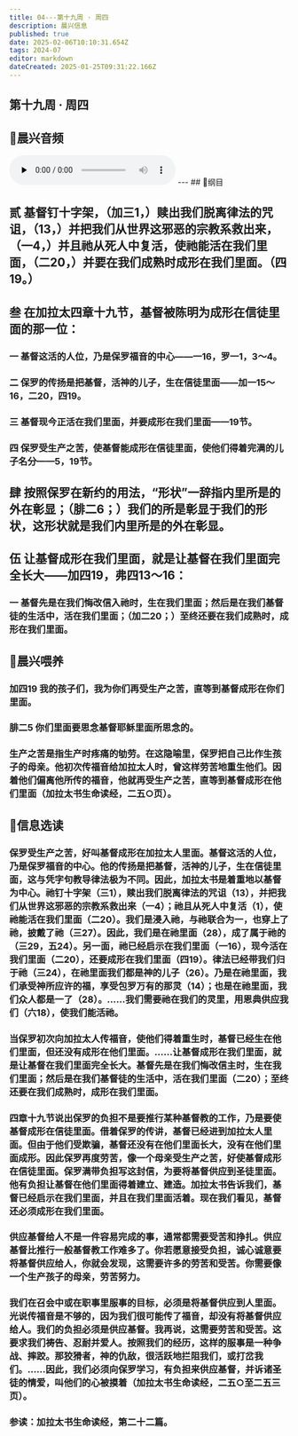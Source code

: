 ```yaml
---
title: 04---第十九周 · 周四
description: 晨兴信息
published: true
date: 2025-02-06T10:10:31.654Z
tags: 2024-07
editor: markdown
dateCreated: 2025-01-25T09:31:22.166Z
---
```


## 第十九周 · 周四

## 🎵晨兴音频
<audio id="audio" controls="" preload="none">
      <source id="mp3" src="/2024-07/week19/week19day4.mp3">
</audio>
---
## 📖纲目

## 贰	基督钉十字架，（加三1，）赎出我们脱离律法的咒诅，（13，）并把我们从世界这邪恶的宗教系救出来，（一4，）并且祂从死人中复活，使祂能活在我们里面，（二20，）并要在我们成熟时成形在我们里面。（四19。）

## 叁	在加拉太四章十九节，基督被陈明为成形在信徒里面的那一位：

### 一	基督这活的人位，乃是保罗福音的中心——一16，罗一1，3～4。

### 二	保罗的传扬是把基督，活神的儿子，生在信徒里面——加一15～16，二20，四19。

### 三	基督现今正活在我们里面，并要成形在我们里面——19节。

### 四	保罗受生产之苦，使基督能成形在信徒里面，使他们得着完满的儿子名分——5，19节。

## 肆	按照保罗在新约的用法，“形状”一辞指内里所是的外在彰显；（腓二6；）我们的所是彰显于我们的形状，这形状就是我们内里所是的外在彰显。

## 伍	让基督成形在我们里面，就是让基督在我们里面完全长大——加四19，弗四13～16：

### 一	基督先是在我们悔改信入祂时，生在我们里面；然后是在我们基督徒的生活中，活在我们里面；（加二20；）至终还要在我们成熟时，成形在我们里面。

## 📖晨兴喂养

### **加四19**    **我的孩子们，我为你们再受生产之苦，直等到基督成形在你们里面。**

### **腓二5**    **你们里面要思念基督耶稣里面所思念的。**

### 生产之苦是指生产时疼痛的劬劳。在这隐喻里，保罗把自己比作生孩子的母亲。他初次传福音给加拉太人时，曾这样劳苦地重生他们。因着他们偏离他所传的福音，他就再受生产之苦，直等到基督成形在他们里面（加拉太书生命读经，二五○页）。

## 📖信息选读

### 保罗受生产之苦，好叫基督成形在加拉太人里面。基督这活的人位，乃是保罗福音的中心。他的传扬是把基督，活神的儿子，生在信徒里面，这与凭字句教导律法极为不同。因此，加拉太书是着重地以基督为中心。祂钉十字架（三1），赎出我们脱离律法的咒诅（13），并把我们从世界这邪恶的宗教系救出来（一4）；祂且从死人中复活（1），使祂能活在我们里面（二20）。我们是浸入祂，与祂联合为一，也穿上了祂，披戴了祂（三27）。因此，我们是在祂里面（28），成了属于祂的（三29，五24）。另一面，祂已经启示在我们里面（一16），现今活在我们里面（二20），还要成形在我们里面（四19）。律法已经带我们归于祂（三24），在祂里面我们都是神的儿子（26）。乃是在祂里面，我们承受神所应许的福，享受包罗万有的那灵（14）；也是在祂里面，我们众人都是一了（28）。……我们需要祂在我们的灵里，用恩典供应我们（六18），使我们能活祂。

### 当保罗初次向加拉太人传福音，使他们得着重生时，基督已经生在他们里面，但还没有成形在他们里面。……让基督成形在我们里面，就是让基督在我们里面完全长大。基督先是在我们悔改信主时，生在我们里面；然后是在我们基督徒的生活中，活在我们里面（二20）；至终还要在我们成熟时，成形在我们里面。

### 四章十九节说出保罗的负担不是要推行某种基督教的工作，乃是要使基督成形在信徒里面。借着保罗的传讲，基督已经进到加拉太人里面。但由于他们受欺骗，基督还没有在他们里面长大，没有在他们里面成形。因此保罗再度劳苦，像一个母亲受生产之苦，好使基督成形在信徒里面。保罗满带负担写这封信，为要将基督供应到圣徒里面。他有负担让基督在他们里面得着建立、建造。加拉太书告诉我们，基督已经启示在我们里面，并且在我们里面活着。现在我们看见，基督还必须成形在我们里面。

### 供应基督给人不是一件容易完成的事，通常都需要受苦和挣扎。供应基督比推行一般基督教工作难多了。你若愿意接受负担，诚心诚意要将基督供应给人，你就会发现，这需要许多的劳苦和受苦。你需要像一个生产孩子的母亲，劳苦努力。

### 我们在召会中或在职事里服事的目标，必须是将基督供应到人里面。光说传福音是不够的，因为我们很可能传了福音，却没有将基督供应给人。我们的负担必须是供应基督。我再说，这需要劳苦和受苦。这要求我们祷告、忍耐并爱人。按照我们的经历，这样的服事是一种争战、摔跤。那狡猾者，神的仇敌，很活跃地拦阻我们，或打岔我们。……因此，我们必须向保罗学习，有负担来供应基督，并诉诸圣徒的情爱，叫他们的心被摸着（加拉太书生命读经，二五○至二五三页）。

### 参读：加拉太书生命读经，第二十二篇。
<!-- Google tag (gtag.js) -->
<script async src="https://www.googletagmanager.com/gtag/js?id=G-1P8709Z16T"></script>
<script>
  window.dataLayer = window.dataLayer || [];
  function gtag(){dataLayer.push(arguments);}
  gtag('js', new Date());

  gtag('config', 'G-1P8709Z16T');
</script>